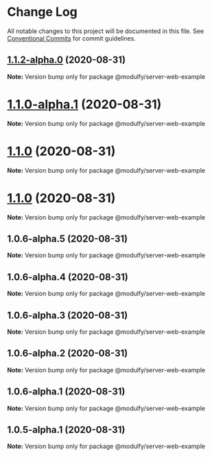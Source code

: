 # Change Log

All notable changes to this project will be documented in this file.
See [Conventional Commits](https://conventionalcommits.org) for commit guidelines.

## [1.1.2-alpha.0](https://github.com/jmrapp1/Modulfy/compare/@modulfy/server-web-example@1.1.0-alpha.1...@modulfy/server-web-example@1.1.2-alpha.0) (2020-08-31)

**Note:** Version bump only for package @modulfy/server-web-example





# [1.1.0-alpha.1](https://github.com/jmrapp1/Modulfy/compare/@modulfy/server-web-example@1.1.0...@modulfy/server-web-example@1.1.0-alpha.1) (2020-08-31)

**Note:** Version bump only for package @modulfy/server-web-example





# [1.1.0](https://github.com/jmrapp1/Modulfy/compare/@modulfy/server-web-example@1.1.0...@modulfy/server-web-example@1.1.0) (2020-08-31)

**Note:** Version bump only for package @modulfy/server-web-example





# [1.1.0](https://github.com/jmrapp1/Modulfy/compare/@modulfy/server-web-example@1.0.6-alpha.5...@modulfy/server-web-example@1.1.0) (2020-08-31)

**Note:** Version bump only for package @modulfy/server-web-example





## 1.0.6-alpha.5 (2020-08-31)

**Note:** Version bump only for package @modulfy/server-web-example





## 1.0.6-alpha.4 (2020-08-31)

**Note:** Version bump only for package @modulfy/server-web-example





## 1.0.6-alpha.3 (2020-08-31)

**Note:** Version bump only for package @modulfy/server-web-example





## 1.0.6-alpha.2 (2020-08-31)

**Note:** Version bump only for package @modulfy/server-web-example





## 1.0.6-alpha.1 (2020-08-31)

**Note:** Version bump only for package @modulfy/server-web-example





## 1.0.5-alpha.1 (2020-08-31)

**Note:** Version bump only for package @modulfy/server-web-example
